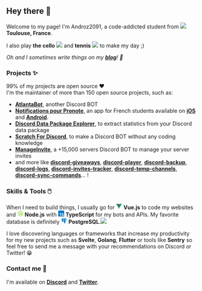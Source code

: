 ## Hey there 👋

Welcome to my page! I'm Androz2091, a code-addicted student from <img src="https://img.icons8.com/color/1048/france-circular.png" width="13"/> **Toulouse, France**. 

I also play **the cello** <img src="https://img.icons8.com/color/24/000000/cello.png" /> and **tennis** <img src="https://img.icons8.com/color/24/000000/tennis.png" /> to make my day ;)

*Oh and I sometimes write things on my **[blog](https://blog.androz2091.fr)**! 📝*

### Projects ✨

99% of my projects are open source :heart:  
I'm the maintainer of more than 150 open source projects, such as:

* **[AtlantaBot](https://github.com/Androz2091/AtlantaBot)**, another Discord BOT  
* **[Notifications pour Pronote](https://github.com/EduWireApps/pronote-notifications-app)**, an app for French students available on **[iOS](https://apps.apple.com/fr/app/notifications-pour-pronote/id1564109971)** and **[Android](https://play.google.com/store/apps/details?id=com.androz2091.pronote_notifications&gl=FR)**.  
* **[Discord Data Package Explorer](https://github.com/Androz2091/discord-data-package-explorer)**, to extract statistics from your Discord data package
* **[Scratch For Discord](https://github.com/Androz2091/scratch-for-discord)**, to make a Discord BOT without any coding knowledge
* **[ManageInvite](https://github.com/manage-invite)**, a +15,000 servers Discord BOT to manage your server invites
* and more like **[discord-giveaways](https://github.com/Androz2091/discord-giveaways)**, **[discord-player](https://github.com/Androz2091/discord-player)**, **[discord-backup](https://github.com/Androz2091/discord-backup)**, **[discord-logs](https://github.com/Androz2091/discord-logs)**, **[discord-invites-tracker](https://github.com/Androz2091/discord-invites-tracker)**, **[discord-temp-channels](https://github.com/Androz2091/discord-temp-channels)**, **[discord-sync-commands](https://github.com/Androz2091/discord-sync-commands)**... !

### Skills & Tools 🖱️

When I need to build things, I usually go for ![vue](https://github.com/Androz2091/Androz2091/raw/main/vue.png) **Vue.js** to code my websites and ![node-js](https://github.com/Androz2091/Androz2091/raw/main/node-js.png) **Node.js** with ![typescript](https://github.com/Androz2091/Androz2091/raw/main/typescript.png) **TypeScript** for my bots and APIs. My favorite database is definitely ![postgresql](https://github.com/Androz2091/Androz2091/raw/main/postgresql.png) **PostgreSQL**.![](https://hit.yhype.me/github/profile?user_id=42497995)

I love discovering languages or frameworks that increase my productivity for my new projects such as **Svelte**, **Golang**, **Flutter** or tools like **Sentry** so feel free to send me a message with your recommendations on Discord or Twitter! 😁

### Contact me 🤝

I'm available on **[Discord](https://androz2091.fr/discord)** and **[Twitter](https://twitter.com/androz2091)**.
